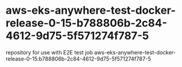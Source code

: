 # aws-eks-anywhere-test-docker-release-0-15-b788806b-2c84-4612-9d75-5f571274f787-5
repository for use with E2E test job aws-eks-anywhere-test-docker-release-0-15:b788806b-2c84-4612-9d75-5f571274f787-5
